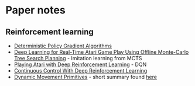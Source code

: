 # Paper notes

## Reinforcement learning

- [Deterministic Policy Gradient Algorithms](reinforcement-learning/md/dpg-algs.md) 
- [Deep Learning for Real-Time Atari Game Play Using Offline Monte-Carlo Tree Search Planning](reinforcement-learning/atari-mcts.pdf) - Imitation learning from MCTS
- [Playing Atari with Deep Reinforcement Learning](reinforcement-learning/md/dqn.md) - DQN
- [Continuous Control With Deep Reinforcement Learning](reinforcement-learning/md/continuous-control-drl.md)
- [Dynamic Movement Primitives](reinforcement-learning/dmps.pdf) - short summary found [here](https://studywolf.wordpress.com/2013/11/16/dynamic-movement-primitives-part-1-the-basics/)
